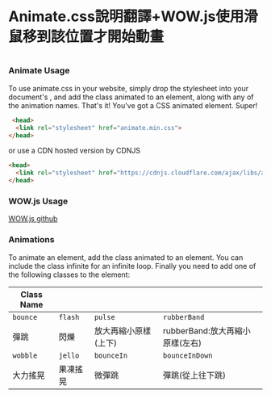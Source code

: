
<h1>Animate.css說明翻譯+WOW.js使用滑鼠移到該位置才開始動畫<h1>
  
 <h3>Animate Usage</h3>
<p>To use animate.css in your website, simply drop the stylesheet into your document's <head>, and add the class animated to an element, along with any of the animation names. That's it! You've got a CSS animated element. Super!</p>
  

```html
 <head>
  <link rel="stylesheet" href="animate.min.css">
</head> 
```

<p>
  or use a CDN hosted version by CDNJS </p>

```html
<head>
  <link rel="stylesheet" href="https://cdnjs.cloudflare.com/ajax/libs/animate.css/3.7.2/animate.min.css">
</head>
```

 <h3>WOW.js Usage</h3>
 
[WOW.js github](https://github.com/graingert/WOW)





<h3>Animations</h3>
<p>To animate an element, add the class animated to an element. You can include the class infinite for an infinite loop. Finally you need to add one of the following classes to the element:</p>


Class Name    |         |        |           |
------------  | ------- | ------ | ----------
`bounce`      | `flash` |`pulse` | `rubberBand`
 彈跳 | 閃爍    |放大再縮小原樣(上下)   | rubberBand:放大再縮小原樣(左右)
`wobble` | `jello` |`bounceIn`|`bounceInDown`
大力搖晃 | 果凍搖晃    |微彈跳   | 彈跳(從上往下跳)
